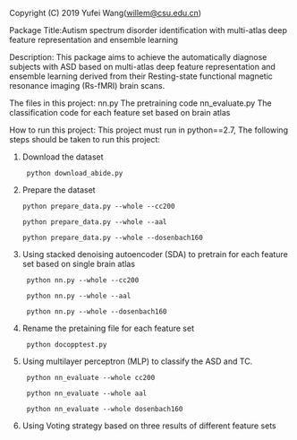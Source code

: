 Copyright (C) 2019 Yufei Wang(willem@csu.edu.cn)

Package Title:Autism spectrum disorder identification with multi-atlas deep feature representation and ensemble learning

Description: This package aims to achieve the automatically diagnose subjects with ASD based on multi-atlas deep feature representation and ensemble learning derived from their Resting-state functional magnetic resonance imaging (Rs-fMRI) brain scans.

The files in this project:
nn.py  The pretraining code
nn_evaluate.py The classification code for each feature set based on brain atlas


How to run this project:
This project must run in python==2.7, The following steps should be taken to run this project:
1. Download the dataset

        python download_abide.py
 
2. Prepare the dataset

       python prepare_data.py --whole --cc200
       
       python prepare_data.py --whole --aal
       
       python prepare_data.py --whole --dosenbach160

3. Using stacked denoising autoencoder (SDA) to pretrain for each feature set based on single brain atlas

        python nn.py --whole --cc200
  
        python nn.py --whole --aal
  
        python nn.py --whole --dosenbach160
 
4. Rename the pretaining file for each feature set

        python docopptest.py
  
5. Using multilayer perceptron (MLP) to classify the ASD and TC.

        python nn_evaluate --whole cc200
 
        python nn_evaluate --whole aal
 
        python nn_evaluate --whole dosenbach160
 
 6. Using Voting strategy based on three results of different feature sets
 
 

